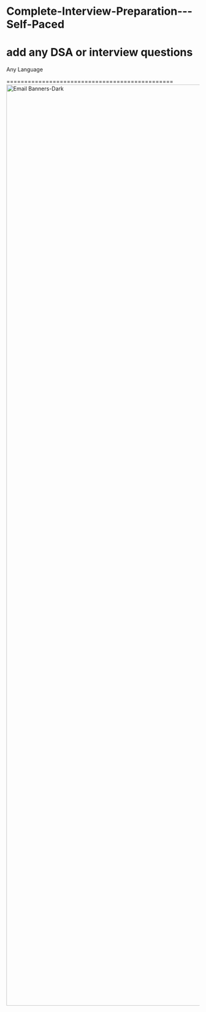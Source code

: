 # Complete-Interview-Preparation---Self-Paced

add any DSA or interview questions
===============================================


Any Language

===============================================
<img width="2400" alt="Email Banners-Dark" src="https://user-images.githubusercontent.com/54686214/196030556-ced9a9dd-d76e-46fa-9d81-9101d0d93f83.png">



